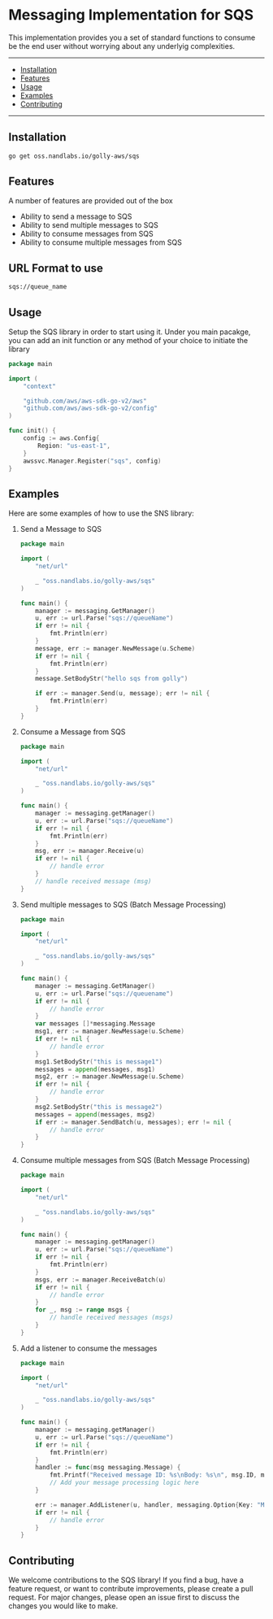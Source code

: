 # Messaging Implementation for SQS

This implementation provides you a set of standard functions to consume be the end user without worrying about any underlyig complexities.

---

- [Installation](#installation)
- [Features](#features)
- [Usage](#usage)
- [Examples](#examples)
- [Contributing](#contributing)

---

## Installation

```bash
go get oss.nandlabs.io/golly-aws/sqs
```

## Features

A number of features are provided out of the box

- Ability to send a message to SQS
- Ability to send multiple messages to SQS
- Ability to consume messages from SQS
- Ability to consume multiple messages from SQS

## URL Format to use

```bash
sqs://queue_name
```

## Usage

Setup the SQS library in order to start using it.
Under you main pacakge, you can add an init function or any method of your choice to initiate the library

```go
package main

import (
    "context"

    "github.com/aws/aws-sdk-go-v2/aws"
    "github.com/aws/aws-sdk-go-v2/config"
)

func init() {
    config := aws.Config{
        Region: "us-east-1",
    }
    awssvc.Manager.Register("sqs", config)
}
```

## Examples

Here are some examples of how to use the SNS library:

1. Send a Message to SQS

    ```go
    package main

    import (
        "net/url"

        _ "oss.nandlabs.io/golly-aws/sqs"
    )

    func main() {
        manager := messaging.GetManager()
        u, err := url.Parse("sqs://queueName")
        if err != nil {
            fmt.Println(err)
        }
        message, err := manager.NewMessage(u.Scheme)
        if err != nil {
            fmt.Println(err)
        }
        message.SetBodyStr("hello sqs from golly")

        if err := manager.Send(u, message); err != nil {
            fmt.Println(err)
        }
    } 
    ```

2. Consume a Message from SQS

    ```go
    package main

    import (
        "net/url"

        _ "oss.nandlabs.io/golly-aws/sqs"
    )

    func main() {
        manager := messaging.getManager()
        u, err := url.Parse("sqs://queueName")
        if err != nil {
            fmt.Println(err)
        }
        msg, err := manager.Receive(u)
        if err != nil {
            // handle error
        }
        // handle received message (msg)
    }
    ```

3. Send multiple messages to SQS (Batch Message Processing)

    ```go
    package main

    import (
        "net/url"

        _ "oss.nandlabs.io/golly-aws/sqs"
    )

    func main() {
        manager := messaging.GetManager()
        u, err := url.Parse("sqs://queuename")
        if err != nil {
            // handle error
        }
        var messages []*messaging.Message
        msg1, err := manager.NewMessage(u.Scheme)
        if err != nil {
            // handle error
        }
        msg1.SetBodyStr("this is message1")
        messages = append(messages, msg1)
        msg2, err := manager.NewMessage(u.Scheme)
        if err != nil {
            // handle error
        }
        msg2.SetBodyStr("this is message2")
        messages = append(messages, msg2)
        if err := manager.SendBatch(u, messages); err != nil {
            // handle error
        }
    }
    ```

4. Consume multiple messages from SQS (Batch Message Processing)

    ```go
    package main

    import (
        "net/url"

        _ "oss.nandlabs.io/golly-aws/sqs"
    )

    func main() {
        manager := messaging.getManager()
        u, err := url.Parse("sqs://queueName")
        if err != nil {
            fmt.Println(err)
        }
        msgs, err := manager.ReceiveBatch(u)
        if err != nil {
            // handle error
        }
        for _, msg := range msgs {
            // handle received messages (msgs)
        }
    }
    ```

5. Add a listener to consume the messages

    ```go
    package main

    import (
        "net/url"

        _ "oss.nandlabs.io/golly-aws/sqs"
    )

    func main() {
        manager := messaging.getManager()
        u, err := url.Parse("sqs://queueName")
        if err != nil {
            fmt.Println(err)
        }
        handler := func(msg messaging.Message) {
            fmt.Printf("Received message ID: %s\nBody: %s\n", msg.ID, msg.Body)
            // Add your message processing logic here
        }

        err := manager.AddListener(u, handler, messaging.Option{Key: "MaxMessages", Value: int32(5)}, messaging.Option{Key: "WaitTime", Value: int32(10)})
        if err != nil {
            // handle error
        }
    }
    ```

## Contributing

We welcome contributions to the SQS library! If you find a bug, have a feature request, or want to contribute improvements, please create a pull request. For major changes, please open an issue first to discuss the changes you would like to make.
